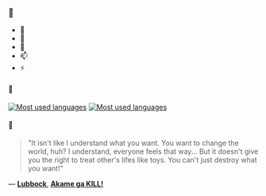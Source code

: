 ### 👋

- 🔭
- 🌱
- 💬
- 📫
- ⚡

#### 🧏

[![Most used languages](https://github-readme-stats-aynah.vercel.app/api/top-langs/?username=aynh&theme=solarized-dark&langs_count=6&layout=compact&hide_title=true)](https://github.com/anuraghazra/github-readme-stats#gh-dark-mode-only)
[![Most used languages](https://github-readme-stats-aynah.vercel.app/api/top-langs/?username=aynh&theme=solarized-light&langs_count=6&layout=compact&hide_title=true)](https://github.com/anuraghazra/github-readme-stats#gh-light-mode-only)

#### 💬

> "It isn't like I understand what you want. You want to change the world, huh? I understand, everyone feels that way... But it doesn't give you the right to treat other's lifes like toys. You can't just destroy what you want!"

&mdash; [**Lubbock**](https://myanimelist.net/character.php?q=Lubbock&cat=character), [**Akame ga KILL!**](https://myanimelist.net/search/all?q=Akame%20ga%20KILL!&cat=all)
